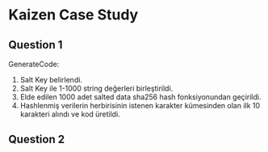 # Kaizen Case Study

## Question 1 
GenerateCode:
1. Salt Key belirlendi.
2. Salt Key ile 1-1000 string değerleri birleştirildi.
3. Elde edilen 1000 adet salted data sha256 hash fonksiyonundan geçirildi.
4. Hashlenmiş verilerin herbirisinin istenen karakter kümesinden olan ilk 10 karakteri alındı ve kod üretildi.

## Question 2 





